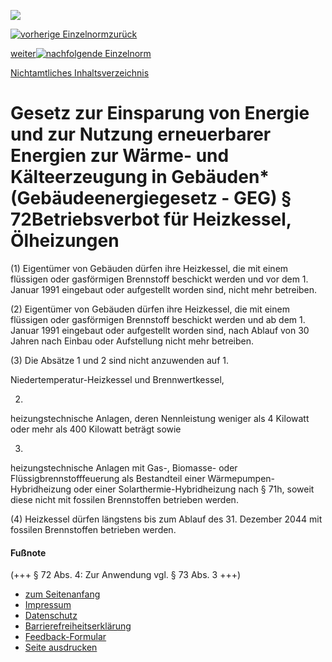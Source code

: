 ![](https://www.gesetze-im-internet.de/img/lay/BfJ_2021_WebSVG_de_de.svg)

[![vorherige Einzelnorm](https://www.gesetze-im-internet.de/img/button/p_left.gif)zurück](https://www.gesetze-im-internet.de/geg/__71p.html "zur vorherigen Einzelnorm")

[weiter![nachfolgende Einzelnorm](https://www.gesetze-im-internet.de/img/button/p_right.gif)](https://www.gesetze-im-internet.de/geg/__73.html "zur nachfolgenden Einzelnorm")

[Nichtamtliches Inhaltsverzeichnis](https://www.gesetze-im-internet.de/geg/index.html#BJNR172810020BJNE007401128)

# Gesetz zur Einsparung von Energie und zur Nutzung erneuerbarer Energien zur Wärme- und Kälteerzeugung in Gebäuden\* (Gebäudeenergiegesetz - GEG)  § 72Betriebsverbot für Heizkessel, Ölheizungen

(1) Eigentümer von Gebäuden dürfen ihre Heizkessel, die mit einem flüssigen oder gasförmigen Brennstoff beschickt werden und vor dem 1. Januar 1991 eingebaut oder aufgestellt worden sind, nicht mehr betreiben.

(2) Eigentümer von Gebäuden dürfen ihre Heizkessel, die mit einem flüssigen oder gasförmigen Brennstoff beschickt werden und ab dem 1. Januar 1991 eingebaut oder aufgestellt worden sind, nach Ablauf von 30 Jahren nach Einbau oder Aufstellung nicht mehr betreiben.

(3) Die Absätze 1 und 2 sind nicht anzuwenden auf 1.

Niedertemperatur-Heizkessel und Brennwertkessel,

2.

heizungstechnische Anlagen, deren Nennleistung weniger als 4 Kilowatt oder mehr als 400 Kilowatt beträgt sowie

3.

heizungstechnische Anlagen mit Gas-, Biomasse- oder Flüssigbrennstofffeuerung als Bestandteil einer Wärmepumpen-Hybridheizung oder einer Solarthermie-Hybridheizung nach § 71h, soweit diese nicht mit fossilen Brennstoffen betrieben werden.

(4) Heizkessel dürfen längstens bis zum Ablauf des 31. Dezember 2044 mit fossilen Brennstoffen betrieben werden.

#### Fußnote

(\+\+\+ § 72 Abs. 4: Zur Anwendung vgl. § 73 Abs. 3 +++)

- [zum Seitenanfang](https://www.gesetze-im-internet.de/geg/__72.html#Seitenanfang)
- [Impressum](https://www.gesetze-im-internet.de/impressum.html)
- [Datenschutz](https://www.gesetze-im-internet.de/datenschutz.html "Datenschutz")
- [Barrierefreiheitserklärung](https://www.gesetze-im-internet.de/barrierefreiheit.html "Erklärung zur Barrierefreiheit")
- [Feedback-Formular](https://www.gesetze-im-internet.de/feedbackformular.html "Barriere melden")
- [Seite ausdrucken](javascript:window.print())